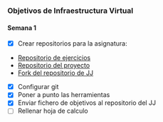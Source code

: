 ### Objetivos de Infraestructura Virtual

#### Semana 1

-   [x] Crear repositorios para la asignatura:
-   [Repositorio de ejercicios](https://github.com/AGCarlos/IV_1819_Ejercicios)  
-   [Repositorio del proyecto](https://github.com/AGCarlos/IV_1819_Proyecto)
-   [Fork del repositorio de JJ](https://github.com/AGCarlos/IV-18-19)  

-   [x] Configurar git  
-   [x] Poner a punto las herramientas  
-   [x] Enviar fichero de objetivos al repositorio del JJ
-   [ ] Rellenar hoja de calculo
